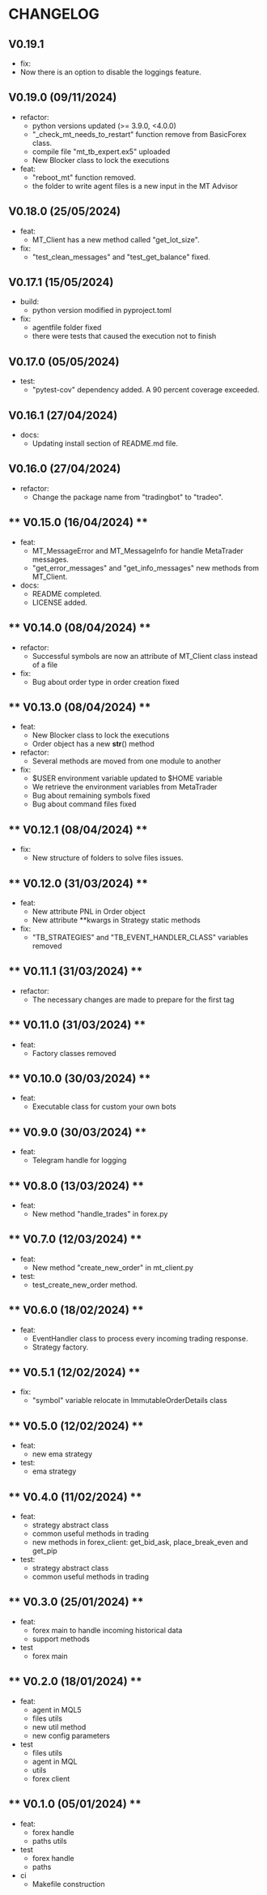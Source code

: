 # CHANGELOG

## V0.19.1
- fix:
 - Now there is an option to disable the loggings feature.

## V0.19.0 (09/11/2024)
- refactor:
  - python versions updated (>= 3.9.0, <4.0.0)
  - "_check_mt_needs_to_restart" function remove from BasicForex class.
  - compile file "mt_tb_expert.ex5" uploaded
  - New Blocker class to lock the executions
- feat:
  - "reboot_mt" function removed.
  - the folder to write agent files is a new input in the MT Advisor

## V0.18.0 (25/05/2024)
- feat:
  - MT_Client has a new method called "get_lot_size".
- fix:
  - "test_clean_messages" and "test_get_balance" fixed.

## V0.17.1 (15/05/2024)
- build:
  - python version modified in pyproject.toml
- fix:
  - agentfile folder fixed
  - there were tests that caused the execution not to finish

## V0.17.0 (05/05/2024)
- test:
  - "pytest-cov" dependency added. A 90 percent coverage exceeded.

## V0.16.1 (27/04/2024)
- docs:
  - Updating install section of README.md file.

## V0.16.0 (27/04/2024)
- refactor:
  - Change the package name from "tradingbot" to "tradeo".

## ** V0.15.0 (16/04/2024) **
- feat:
  - MT_MessageError and MT_MessageInfo for handle MetaTrader messages.
  - "get_error_messages" and "get_info_messages" new methods from MT_Client.
- docs:
  - README completed.
  - LICENSE added.

## ** V0.14.0  (08/04/2024) **
- refactor:
  - Successful symbols are now an attribute of MT_Client class instead of a file
- fix:
  - Bug about order type in order creation fixed

## ** V0.13.0  (08/04/2024) **
- feat:
  - New Blocker class to lock the executions
  - Order object has a new __str__() method
- refactor:
  - Several methods are moved from one module to another
- fix:
  - $USER environment variable updated to $HOME variable
  - We retrieve the environment variables from MetaTrader
  - Bug about remaining symbols fixed
  - Bug about command files fixed

## ** V0.12.1  (08/04/2024) **
- fix:
  - New structure of folders to solve files issues.

## ** V0.12.0  (31/03/2024) **
- feat:
  - New attribute PNL in Order object
  - New attribute **kwargs in Strategy static methods
- fix:
  - "TB_STRATEGIES" and "TB_EVENT_HANDLER_CLASS" variables removed 

## ** V0.11.1  (31/03/2024) **
- refactor:
  - The necessary changes are made to prepare for the first tag

## ** V0.11.0  (31/03/2024) **
- feat:
  - Factory classes removed

## ** V0.10.0  (30/03/2024) **
- feat:
  - Executable class for custom your own bots

## ** V0.9.0  (30/03/2024) **
- feat:
  - Telegram handle for logging

## ** V0.8.0  (13/03/2024) **
- feat:
  - New method "handle_trades" in forex.py


## ** V0.7.0  (12/03/2024) **
- feat:
  - New method "create_new_order" in mt_client.py
- test:
  - test_create_new_order method.


## ** V0.6.0  (18/02/2024) **
- feat:
  - EventHandler class to process every incoming trading response.
  - Strategy factory.


## ** V0.5.1  (12/02/2024) **
- fix:
  - "symbol" variable relocate in ImmutableOrderDetails class

## ** V0.5.0  (12/02/2024) **
- feat:
  - new ema strategy
- test:
  - ema strategy

## ** V0.4.0  (11/02/2024) **
- feat:
  - strategy abstract class
  - common useful methods in trading
  - new methods in forex_client: get_bid_ask, place_break_even and get_pip
- test:
  - strategy abstract class
  - common useful methods in trading

## ** V0.3.0  (25/01/2024) **
- feat:
  - forex main to handle incoming historical data
  - support methods
- test
  - forex main

## ** V0.2.0  (18/01/2024) **
- feat:
  - agent in MQL5
  - files utils
  - new util method
  - new config parameters
- test
  - files utils
  - agent in MQL
  - utils
  - forex client

## ** V0.1.0  (05/01/2024) **
- feat:
  - forex handle
  - paths utils
- test
  - forex handle
  - paths
- ci
  - Makefile construction
